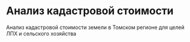 # Анализ кадастровой стоимости
Анализ кадастровой стоимости земели в Томском регионе для целей ЛПХ и сельского хозяйства
